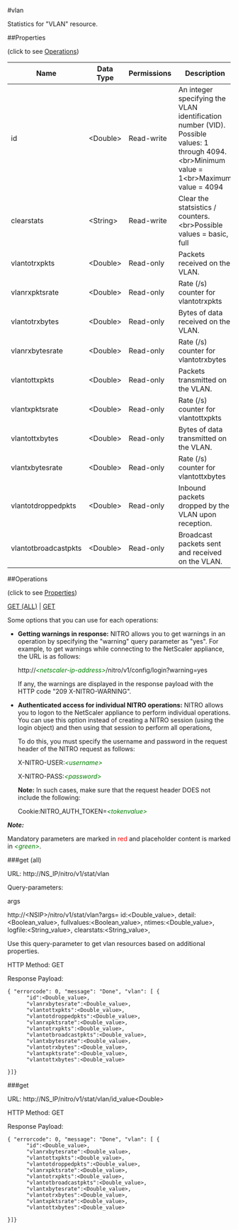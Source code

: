 #vlan

Statistics for "VLAN" resource.


##Properties 
<span>(click to see [Operations](#operations))</span>


<table><thead><tr><th>Name</th><th> Data Type</th><th> Permissions</th><th>Description</th></tr></thead><tbody><tr><td>id</td><td>&lt;Double></td><td>Read-write</td><td>An integer specifying the VLAN identification number (VID). Possible values: 1 through 4094.&lt;br>Minimum value = 1&lt;br>Maximum value = 4094</td><tr><tr><td>clearstats</td><td>&lt;String></td><td>Read-write</td><td>Clear the statsistics / counters.&lt;br>Possible values = basic, full</td><tr><tr><td>vlantotrxpkts</td><td>&lt;Double></td><td>Read-only</td><td>Packets received on the VLAN.</td><tr><tr><td>vlanrxpktsrate</td><td>&lt;Double></td><td>Read-only</td><td>Rate (/s) counter for vlantotrxpkts</td><tr><tr><td>vlantotrxbytes</td><td>&lt;Double></td><td>Read-only</td><td>Bytes of data received on the VLAN.</td><tr><tr><td>vlanrxbytesrate</td><td>&lt;Double></td><td>Read-only</td><td>Rate (/s) counter for vlantotrxbytes</td><tr><tr><td>vlantottxpkts</td><td>&lt;Double></td><td>Read-only</td><td>Packets transmitted on the VLAN.</td><tr><tr><td>vlantxpktsrate</td><td>&lt;Double></td><td>Read-only</td><td>Rate (/s) counter for vlantottxpkts</td><tr><tr><td>vlantottxbytes</td><td>&lt;Double></td><td>Read-only</td><td>Bytes of data transmitted on the VLAN.</td><tr><tr><td>vlantxbytesrate</td><td>&lt;Double></td><td>Read-only</td><td>Rate (/s) counter for vlantottxbytes</td><tr><tr><td>vlantotdroppedpkts</td><td>&lt;Double></td><td>Read-only</td><td>Inbound packets dropped by the VLAN upon reception.</td><tr><tr><td>vlantotbroadcastpkts</td><td>&lt;Double></td><td>Read-only</td><td>Broadcast packets sent and received on the VLAN.</td><tr></tbody></table>
##Operations 
<span>(click to see [Properties](#properties))</span>


[GET (ALL)](#get-(all)) | [GET](#get)


Some options that you can use for each operations:
<ul><li><p><b>Getting warnings in response:</b> NITRO allows you to get warnings in an operation by specifying the "warning" query parameter as "yes". For example, to get warnings while connecting to the NetScaler appliance, the URL is as follows:</p><p>http://<span style="color:green;font-style:italic;">&lt;netscaler-ip-address&gt;</span>/nitro/v1/config/login?warning=yes</p><p>If any, the warnings are displayed in the response payload with the HTTP code "209 X-NITRO-WARNING".</p></li><li><p><b>Authenticated access for individual NITRO operations:</b> NITRO allows you to logon to the NetScaler appliance to perform individual operations. You can use this option instead of creating a NITRO session (using the login object) and then using that session to perform all operations,</p><p>To do this, you must specify the username and password in the request header of the NITRO request as follows:</p><p>X-NITRO-USER:<span style="color:green;font-style:italic;">&lt;username&gt;</span></p><p>X-NITRO-PASS:<span style="color:green;font-style:italic;">&lt;password&gt;</span></p><p><b>Note:</b> In such cases, make sure that the request header DOES not include the following:</p><p>Cookie:NITRO_AUTH_TOKEN=<span style="color:green;font-style:italic;">&lt;tokenvalue&gt;</span></p></li></ul>



***Note:*** 
Mandatory parameters are marked in <span style="color:#FF0000;">red</span> and placeholder content is marked in <span style="color:green;font-style:italic">&lt;green&gt;</span>.

###get (all)



URL: http://NS_IP/nitro/v1/stat/vlan
Query-parameters:
args
http://&lt;NSIP&gt;/nitro/v1/stat/vlan?args=      id:&lt;Double_value&gt;,      detail:&lt;Boolean_value&gt;,      fullvalues:&lt;Boolean_value&gt;,      ntimes:&lt;Double_value&gt;,      logfile:&lt;String_value&gt;,      clearstats:&lt;String_value&gt;,
Use this query-parameter to get vlan resources based on additional properties.



HTTP Method: GET
Response Payload: ```{ "errorcode": 0, "message": "Done", "vlan": [ {      "id":<Double_value>,      "vlanrxbytesrate":<Double_value>,      "vlantottxpkts":<Double_value>,      "vlantotdroppedpkts":<Double_value>,      "vlanrxpktsrate":<Double_value>,      "vlantotrxpkts":<Double_value>,      "vlantotbroadcastpkts":<Double_value>,      "vlantxbytesrate":<Double_value>,      "vlantotrxbytes":<Double_value>,      "vlantxpktsrate":<Double_value>,      "vlantottxbytes":<Double_value>}]}```



###get



URL: http://NS_IP/nitro/v1/stat/vlan/id_value&lt;Double&gt;
HTTP Method: GET
Response Payload: ```{ "errorcode": 0, "message": "Done", "vlan": [ {      "id":<Double_value>,      "vlanrxbytesrate":<Double_value>,      "vlantottxpkts":<Double_value>,      "vlantotdroppedpkts":<Double_value>,      "vlanrxpktsrate":<Double_value>,      "vlantotrxpkts":<Double_value>,      "vlantotbroadcastpkts":<Double_value>,      "vlantxbytesrate":<Double_value>,      "vlantotrxbytes":<Double_value>,      "vlantxpktsrate":<Double_value>,      "vlantottxbytes":<Double_value>}]}```



